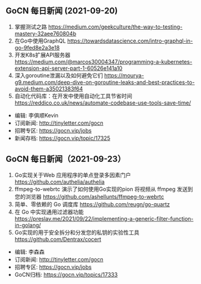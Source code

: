 ## GoCN 每日新闻 (2021-09-20)

1. 掌握测试之路 https://medium.com/geekculture/the-way-to-testing-mastery-32aee760804b    
2. 在Go中使用GraphQL https://towardsdatascience.com/intro-graphql-in-go-9fed8e2a3e18    
3. 开发K8s扩展API服务器 https://medium.com/@marcos30004347/programming-a-kubernetes-extension-api-server-part-1-60526e141a10    
4. 深入goroutine泄漏以及如何避免它们 https://mourya-g9.medium.com/deep-dive-on-goroutine-leaks-and-best-practices-to-avoid-them-a35021383f64    
5. 自动化代码库：在开发中使用自动化工具节省时间 https://reddico.co.uk/news/automate-codebase-use-tools-save-time/

* 编辑: 李俱顺Kevin    
* 订阅新闻: http://tinyletter.com/gocn    
* 招聘专区: https://gocn.vip/jobs    
* 新闻存档: https://gocn.vip/topic/17325


## GoCN 每日新闻（2021-09-23）

1. Go实现关于Web 应用程序的单点登录多因素门户 https://github.com/authelia/authelia
2. ffmpeg-to-webrtc 演示了如何使用Go实现的pion 将视频从 ffmpeg 发送到您的浏览器 https://github.com/ashellunts/ffmpeg-to-webrtc
3. 简单、零依赖的 Go 调度库 https://github.com/reugn/go-quartz
4. 在 Go 中实现通用过滤器功能 https://preslav.me/2021/09/22/implementing-a-generic-filter-function-in-golang/
5. Go实现的用于安全拆分和分发您的私钥的实验性工具 https://github.com/Dentrax/cocert

- 编辑: 李森森
- 订阅新闻: http://tinyletter.com/gocn
- 招聘专区: https://gocn.vip/jobs
- GoCN归档: https://gocn.vip/topics/17333

